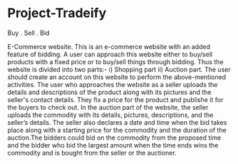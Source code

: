 # Project-Tradeify
Buy . Sell . Bid

E-Commerce website.
This is an e-commerce website with an added feature of bidding. A user can approach this website either to buy/sell products with a 
fixed price or to buy/sell things through bidding. Thus the website is divided into two parts:- 
i) Shopping part 
ii) Auction part. 
The user should create an account on this website to perform the above-mentioned activities. 
The user who approaches the website as a seller uploads the details and descriptions of the product along with its pictures 
and the seller's contact details. They fix a price for the product and publishe it for the buyers to check out.
In the auction part of the website, the seller uploads the commodity with its details, pictures, descriptions, and the seller’s details.
The seller also declares a date and time when the bid takes place along with a starting price for the commodity and the duration 
of the auction.The bidders could bid on the 
commodity from the proposed time and the bidder who bid the largest amount when the time ends wins the commodity and is bought from 
the seller or the auctioner.
